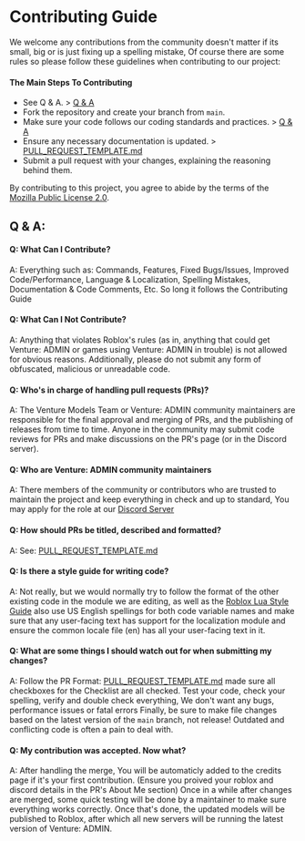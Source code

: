 # Contributing Guide

We welcome any contributions from the community doesn't matter if its small, big or is just fixing up a spelling mistake, Of course there are some rules so please follow these guidelines when contributing to our project:

#### The Main Steps To Contributing
- See Q & A. > [Q & A](https://github.com/Venture-Models/Venture-ADMIN/blob/main/CONTRIBUTING.md#q--a)
- Fork the repository and create your branch from `main`.
- Make sure your code follows our coding standards and practices. > [Q & A](https://github.com/Venture-Models/Venture-ADMIN/blob/main/CONTRIBUTING.md#q--a)
- Ensure any necessary documentation is updated. > [PULL_REQUEST_TEMPLATE.md](https://github.com/Venture-Models/Venture-ADMIN/blob/main/PULL_REQUEST_TEMPLATE.md)
- Submit a pull request with your changes, explaining the reasoning behind them.

By contributing to this project, you agree to abide by the terms of the [Mozilla Public License 2.0](https://github.com/Venture-Models/Venture-ADMIN/blob/main/LICENSE).

## Q & A:

#### Q: What Can I Contribute?
A: Everything such as: Commands, Features, Fixed Bugs/Issues, Improved Code/Performance, Language & Localization, Spelling Mistakes, Documentation & Code Comments, Etc.
So long it follows the Contributing Guide

#### Q: What Can I __Not__ Contribute?
A: Anything that violates Roblox's rules (as in, anything that could get Venture: ADMIN or games using Venture: ADMIN in trouble) is not allowed for obvious reasons. 
Additionally, please do not submit any form of obfuscated, malicious or unreadable code.

#### Q: Who's in charge of handling pull requests (PRs)?
A: The Venture Models Team or Venture: ADMIN community maintainers are responsible for the final approval and merging of PRs, and the publishing of releases from time to time.
Anyone in the community may submit code reviews for PRs and make discussions on the PR's page (or in the Discord server).

#### Q: Who are Venture: ADMIN community maintainers
A: There members of the community or contributors who are trusted to maintain the project and keep everything in check and up to standard, You may apply for the role at our [Discord Server](https://discord.gg/bBNqx2BjTy)

#### Q: How should PRs be titled, described and formatted?
A: See: [PULL_REQUEST_TEMPLATE.md](https://github.com/Venture-Models/Venture-ADMIN/blob/main/PULL_REQUEST_TEMPLATE.md)

#### Q: Is there a style guide for writing code?
A: Not really, but we would normally try to follow the format of the other existing code in the module we are editing, as well as the [Roblox Lua Style Guide](https://roblox.github.io/lua-style-guide/) 
also use US English spellings for both code variable names and make sure that any user-facing text has support for the localization module and ensure the common locale file (en) has all your user-facing text in it.

#### Q: What are some things I should watch out for when submitting my changes?
A: Follow the PR Format: [PULL_REQUEST_TEMPLATE.md](https://github.com/Venture-Models/Venture-ADMIN/blob/main/PULL_REQUEST_TEMPLATE.md) made sure all checkboxes for the Checklist are all checked.
Test your code, check your spelling, verify and double check everything, We don't want any bugs, performance issues or fatal errors
Finally, be sure to make file changes based on the latest version of the `main` branch, not release! Outdated and conflicting code is often a pain to deal with.

#### Q: My contribution was accepted. Now what?
A: After handling the merge, You will be automaticly added to the credits page if it's your first contribution. (Ensure you proived your roblox and discord details in the PR's About Me section)
Once in a while after changes are merged, some quick testing will be done by a maintainer to make sure everything works correctly. Once that's done, the updated models will be published to Roblox, after which all new servers will be running the latest version of Venture: ADMIN.
